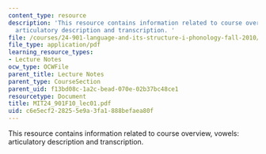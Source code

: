 ```yaml
---
content_type: resource
description: 'This resource contains information related to course overview, vowels:
  articulatory description and transcription. '
file: /courses/24-901-language-and-its-structure-i-phonology-fall-2010/c6e5ecf228255e9a3fa1888befaea80f_MIT24_901F10_lec01.pdf
file_type: application/pdf
learning_resource_types:
- Lecture Notes
ocw_type: OCWFile
parent_title: Lecture Notes
parent_type: CourseSection
parent_uid: f13bd08c-1a2c-bead-070e-02b37bc48ce1
resourcetype: Document
title: MIT24_901F10_lec01.pdf
uid: c6e5ecf2-2825-5e9a-3fa1-888befaea80f
---
```

This resource contains information related to course overview, vowels: articulatory description and transcription. 
